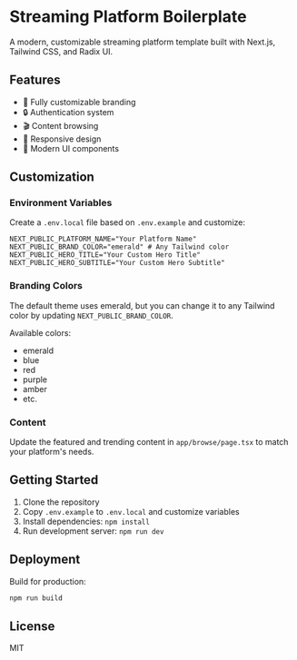 # Streaming Platform Boilerplate

A modern, customizable streaming platform template built with Next.js, Tailwind CSS, and Radix UI.

## Features

- 🎨 Fully customizable branding
- 🔒 Authentication system
- 🎬 Content browsing
- 📱 Responsive design
- 🎯 Modern UI components

## Customization

### Environment Variables

Create a `.env.local` file based on `.env.example` and customize:

```env
NEXT_PUBLIC_PLATFORM_NAME="Your Platform Name"
NEXT_PUBLIC_BRAND_COLOR="emerald" # Any Tailwind color
NEXT_PUBLIC_HERO_TITLE="Your Custom Hero Title"
NEXT_PUBLIC_HERO_SUBTITLE="Your Custom Hero Subtitle"
```

### Branding Colors

The default theme uses emerald, but you can change it to any Tailwind color by updating `NEXT_PUBLIC_BRAND_COLOR`.

Available colors:
- emerald
- blue
- red
- purple
- amber
- etc.

### Content

Update the featured and trending content in `app/browse/page.tsx` to match your platform's needs.

## Getting Started

1. Clone the repository
2. Copy `.env.example` to `.env.local` and customize variables
3. Install dependencies: `npm install`
4. Run development server: `npm run dev`

## Deployment

Build for production:

```bash
npm run build
```

## License

MIT